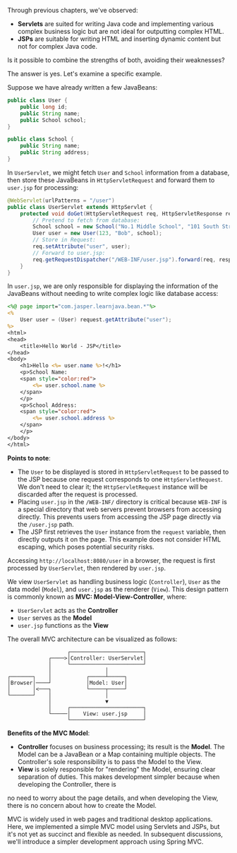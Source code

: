Through previous chapters, we've observed:

- **Servlets** are suited for writing Java code and implementing various complex business logic but are not ideal for outputting complex HTML.
- **JSPs** are suitable for writing HTML and inserting dynamic content but not for complex Java code.

Is it possible to combine the strengths of both, avoiding their weaknesses?

The answer is yes. Let's examine a specific example.

Suppose we have already written a few JavaBeans:

```java
public class User {
    public long id;
    public String name;
    public School school;
}

public class School {
    public String name;
    public String address;
}
```

In `UserServlet`, we might fetch `User` and `School` information from a database, then store these JavaBeans in `HttpServletRequest` and forward them to `user.jsp` for processing:

```java
@WebServlet(urlPatterns = "/user")
public class UserServlet extends HttpServlet {
    protected void doGet(HttpServletRequest req, HttpServletResponse resp) throws ServletException, IOException {
        // Pretend to fetch from database:
        School school = new School("No.1 Middle School", "101 South Street");
        User user = new User(123, "Bob", school);
        // Store in Request:
        req.setAttribute("user", user);
        // Forward to user.jsp:
        req.getRequestDispatcher("/WEB-INF/user.jsp").forward(req, resp);
    }
}
```

In `user.jsp`, we are only responsible for displaying the information of the JavaBeans without needing to write complex logic like database access:

```jsp
<%@ page import="com.jasper.learnjava.bean.*"%>
<%
    User user = (User) request.getAttribute("user");
%>
<html>
<head>
    <title>Hello World - JSP</title>
</head>
<body>
    <h1>Hello <%= user.name %>!</h1>
    <p>School Name:
    <span style="color:red">
        <%= user.school.name %>
    </span>
    </p>
    <p>School Address:
    <span style="color:red">
        <%= user.school.address %>
    </span>
    </p>
</body>
</html>
```

**Points to note**:

- The `User` to be displayed is stored in `HttpServletRequest` to be passed to the JSP because one request corresponds to one `HttpServletRequest`. We don't need to clear it; the `HttpServletRequest` instance will be discarded after the request is processed.
- Placing `user.jsp` in the `/WEB-INF/` directory is critical because `WEB-INF` is a special directory that web servers prevent browsers from accessing directly. This prevents users from accessing the JSP page directly via the `/user.jsp` path.
- The JSP first retrieves the `User` instance from the `request` variable, then directly outputs it on the page. This example does not consider HTML escaping, which poses potential security risks.

Accessing `http://localhost:8080/user` in a browser, the request is first processed by `UserServlet`, then rendered by `user.jsp`.

We view `UserServlet` as handling business logic (`Controller`), `User` as the data model (`Model`), and `user.jsp` as the renderer (`View`). This design pattern is commonly known as **MVC: Model-View-Controller**, where:

- `UserServlet` acts as the **Controller**
- `User` serves as the **Model**
- `user.jsp` functions as the **View**

The overall MVC architecture can be visualized as follows:

```
                   ┌───────────────────────┐
             ┌────>│Controller: UserServlet│
             │     └───────────────────────┘
             │                 │
┌───────┐    │           ┌─────┴─────┐
│Browser│────┘           │Model: User│
│       │<───┐           └─────┬─────┘
└───────┘    │                 │
             │                 ▼
             │     ┌───────────────────────┐
             └─────│    View: user.jsp     │
                   └───────────────────────┘
```

**Benefits of the MVC Model**:

- **Controller** focuses on business processing; its result is the **Model**. The Model can be a JavaBean or a Map containing multiple objects. The Controller's sole responsibility is to pass the Model to the View.
- **View** is solely responsible for "rendering" the Model, ensuring clear separation of duties. This makes development simpler because when developing the Controller, there is

 no need to worry about the page details, and when developing the View, there is no concern about how to create the Model.

MVC is widely used in web pages and traditional desktop applications. Here, we implemented a simple MVC model using Servlets and JSPs, but it's not yet as succinct and flexible as needed. In subsequent discussions, we'll introduce a simpler development approach using Spring MVC.